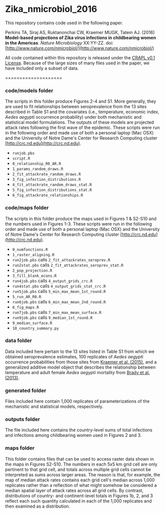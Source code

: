 Zika_nmicrobiol_2016
====================

This repository contains code used in the following paper.

Perkins TA, Siraj AS, Ruktanonchai CW, Kraemer MUGK, Tatem AJ. (2016) **Model-based projections of Zika virus infections in childbearing women in the Americas**. *Nature Microbiology* XX:YY-ZZ. doi:[http://www.nature.com/nmicrobiol/](http://www.nature.com/nmicrobiol/)

All code contained within this repository is released under the [CRAPL v0.1 License](http://matt.might.net/articles/crapl/). Because of the large sizes of many files used in the paper, we have included only a subset of data.


====================

### code/models folder

The scripts in this folder produce Figures 2-4 and S1. More generally, they are used to fit relationships between seroprevalence from the 13 sites described in Table S1 and the covariates (i.e., temperature, economic index, *Aedes aegypti* occurrence probability) under both mechanistic and statistical model formulations. The outputs of these models are projected attack rates following the first wave of the epidemic. These scripts were run in the following order and made use of both a personal laptop (Mac OSX) and the University of Notre Dame's Center for Research Computing cluster [http://crc.nd.edu](http://crc.nd.edu).

* `runjob.pbs`
* `script.R`
* `0_relationship_R0_AR.R`
* `1_params_random_draws.R`
* `2_fit_attackrate_random_draws.R`
* `3_fig_infection_distributions.R`
* `4_fit_attackrate_random_draws_stat.R`
* `5_fig_infection_distributions_stat.R`
* `6_fig_attackrate_relationships.R`


### code/maps folder

The scripts in this folder produce the maps used in Figures 1 & S2-S10 and the numbers used in Figures 1-3. These scripts were run in the following order and made use of both a personal laptop (Mac OSX) and the University of Notre Dame's Center for Research Computing cluster [http://crc.nd.edu](http://crc.nd.edu).

* `0_numfunctions.R`
* `1_raster_aligning.R`
* `run2job.pbs` calls `2_fit_attackrates_seroprev.R`
* `run2stat.pbs` calls `2_fit_attackrates_seroprev_stat.R`
* `2_pop_projection.R`
* `3_fill_blank_econs.R`
* `run4job.pbs` calls `4_output_grids_crc.R`
* `run4stat.pbs` calls `4_output_grids_stat_crc.R`
* `run5job.pbs` calls `5_min_max_mean_1st_round.R`
* `5_run_AR_R0.R`
* `run6job.pbs` calls `6_min_max_mean_2nd_round.R`
* `6_fig_maps.R`
* `run7job.pbs` calls `7_min_max_mean_surface.R`
* `run9job.pbs` calls `9_median_1st_round.R`
* `9_median_surface.R`
* `10_country_summary.py`


### data folder

Data included here pertain to the 13 sites listed in Table S1 from which we obtained seroprevalence estimates, 100 replicates of *Aedes aegypti* occurrence probabilities from those sites from [Kraemer et al. (2015)](https://elifesciences.org/content/4/e08347), and a generalized additive model object that describes the relationship between temperature and adult female *Aedes aegypti* mortality from [Brady et al. (2013)](https://parasitesandvectors.biomedcentral.com/articles/10.1186/1756-3305-6-351).


### generated folder

Files included here contain 1,000 replicates of parameterizations of the mechanistic and statistical models, respectively.


### outputs folder

The file included here contains the country-level sums of total infections and infections among childbearing women used in Figures 2 and 3.


### maps folder

This folder contains files that can be used to access raster data shown in the maps in Figures S2-S10. The numbers in each 5x5 km grid cell are only pertinent to that grid cell, and totals across multiple grid cells cannot be interpreted as sums across larger areas. The reason is that, for example, the map of median attack rates contains each grid cell's median across 1,000 replicates rather than a reflection of what might somehow be considered a median spatial layer of attack rates across all grid cells. By contrast, distributions of country- and continent-level totals in Figures 1b, 2, and 3 reflect each such quantity calculated in each of the 1,000 replicates and then examined as a distribution.

